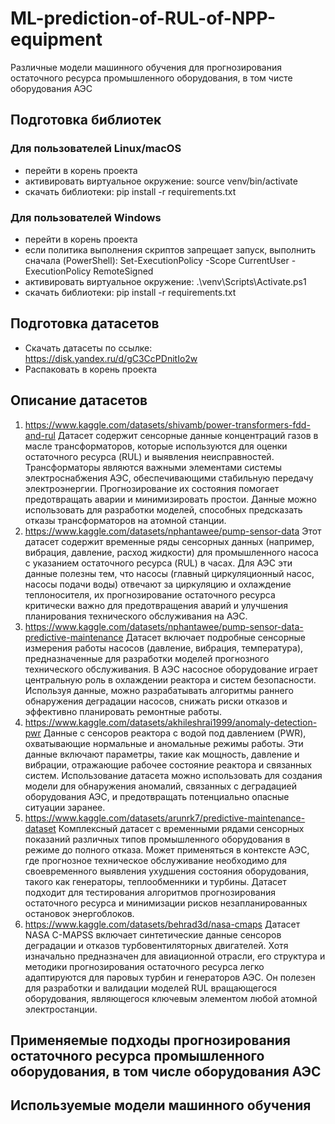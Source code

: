 # ML-prediction-of-RUL-of-NPP-equipment
Различные модели машинного обучения для прогнозирования остаточного ресурса промышленного оборудования, в том чисте оборудования АЭС



## Подготовка библиотек
### Для пользователей Linux/macOS
- перейти в корень проекта
- активировать виртуальное окружение: source venv/bin/activate
- скачать библиотеки: pip install -r requirements.txt


### Для пользователей Windows
- перейти в корень проекта
- если политика выполнения скриптов запрещает запуск, выполнить сначала (PowerShell): Set-ExecutionPolicy -Scope CurrentUser -ExecutionPolicy RemoteSigned
- активировать виртуальное окружение: .\venv\Scripts\Activate.ps1
- скачать библиотеки: pip install -r requirements.txt


## Подготовка датасетов
- Скачать датасеты по ссылке: https://disk.yandex.ru/d/gC3CcPDnitIo2w
- Распаковать в корень проекта


## Описание датасетов
1. https://www.kaggle.com/datasets/shivamb/power-transformers-fdd-and-rul
Датасет содержит сенсорные данные концентраций газов в масле трансформаторов, которые используются для оценки остаточного ресурса (RUL) и выявления неисправностей. Трансформаторы являются важными элементами системы электроснабжения АЭС, обеспечивающими стабильную передачу электроэнергии. Прогнозирование их состояния помогает предотвращать аварии и минимизировать простои. Данные можно использовать для разработки моделей, способных предсказать отказы трансформаторов на атомной станции.
2. https://www.kaggle.com/datasets/nphantawee/pump-sensor-data
Этот датасет содержит временные ряды сенсорных данных (например, вибрация, давление, расход жидкости) для промышленного насоса с указанием остаточного ресурса (RUL) в часах. Для АЭС эти данные полезны тем, что насосы (главный циркуляционный насос, насосы подачи воды) отвечают за циркуляцию и охлаждение теплоносителя, их прогнозирование остаточного ресурса критически важно для предотвращения аварий и улучшения планирования технического обслуживания на АЭС.
3. https://www.kaggle.com/datasets/nphantawee/pump-sensor-data-predictive-maintenance
Датасет включает подробные сенсорные измерения работы насосов (давление, вибрация, температура), предназначенные для разработки моделей прогнозного технического обслуживания. В АЭС насосное оборудование играет центральную роль в охлаждении реактора и систем безопасности. Используя данные, можно разрабатывать алгоритмы раннего обнаружения деградации насосов, снижать риски отказов и эффективно планировать ремонтные работы.
4. https://www.kaggle.com/datasets/akhileshrai1999/anomaly-detection-pwr
Данные с сенсоров реактора с водой под давлением (PWR), охватывающие нормальные и аномальные режимы работы. Эти данные включают параметры, такие как мощность, давление и вибрации, отражающие рабочее состояние реактора и связанных систем. Использование датасета можно использовать для создания модели для обнаружения аномалий, связанных с деградацией оборудования АЭС, и предотвращать потенциально опасные ситуации заранее.
5. https://www.kaggle.com/datasets/arunrk7/predictive-maintenance-dataset
Комплексный датасет с временными рядами сенсорных показаний различных типов промышленного оборудования в режиме до полного отказа. Может применяться в контексте АЭС, где прогнозное техническое обслуживание необходимо для своевременного выявления ухудшения состояния оборудования, такого как генераторы, теплообменники и турбины. Датасет подходит для тестирования алгоритмов прогнозирования остаточного ресурса и минимизации рисков незапланированных остановок энергоблоков.
6. https://www.kaggle.com/datasets/behrad3d/nasa-cmaps
Датасет NASA C-MAPSS включает синтетические данные сенсоров деградации и отказов турбовентиляторных двигателей. Хотя изначально предназначен для авиационной отрасли, его структура и методики прогнозирования остаточного ресурса легко адаптируются для паровых турбин и генераторов АЭС. Он полезен для разработки и валидации моделей RUL вращающегося оборудования, являющегося ключевым элементом любой атомной электростанции.


## Применяемые подходы прогнозирования остаточного ресурса промышленного оборудования, в том числе оборудования АЭС


## Используемые модели машинного обучения